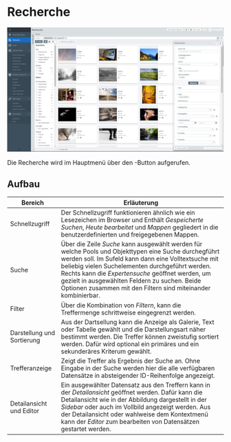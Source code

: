 # Recherche

![](search_de.jpg)

Die Recherche wird im Hauptmenü über den  <i class="fa fa-search" aria-hidden="true"></i>-Button aufgerufen.

## Aufbau

|Bereich|Erläuterung|
|--|--|
|Schnellzugriff|Der Schnellzugriff funktionieren ähnlich wie ein Lesezeichen im Browser und Enthält *Gespeicherte Suchen*, *Heute bearbeitet* und *Mappen* gegliedert in die benutzerdefinierten und freigegebenen Mappen.|
|Suche|Über die Zeile *Suche* kann ausgewählt werden für welche Pools und Objekttypen eine Suche durchegführt werden soll. Im Sufeld kann dann eine Volltextsuche mit beliebig vielen Suchelementen durchgeführt werden. Rechts kann die *Expertensuche* geöffnet werden, um gezielt in ausgewählten Feldern zu suchen. Beide Optionen zusammen mit den Filtern sind miteinander kombinierbar.|
|Filter| Über die Kombination von *Filtern*, kann die Treffermenge schrittweise eingegrenzt werden. |
|Darstellung und Sortierung|Aus der Dartsellung kann die Anzeige als Galerie, Text oder Tabelle gewählt und die Darstellungsart näher bestimmt werden. Die Treffer können zweistufig sortiert werden. Dafür wird optional ein primäres und ein sekunderäres Kriterum gewählt.|
|Trefferanzeige|Zeigt die Treffer als Ergebnis der Suche an. Ohne Eingabe in der Suche werden hier die alle verfügbaren Datensätze in absteigender ID-Reihenfolge angezeigt.|
|Detailansicht und Editor| Ein ausgewählter Datensatz aus den Treffern kann in der *Detailansicht* geöffnet werden. Dafür kann die Detailansicht wie in der Abbildung dargestellt in der *Sidebar* oder auch im Vollbild angezeigt werden. Aus der Detailansicht oder wahlweise dem Kontextmenü kann der *Editor* zum bearbeiten von Datensätzen gestartet werden. |
